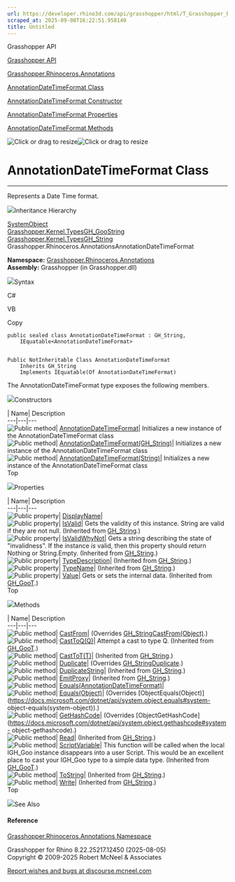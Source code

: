 ```yaml
---
url: https://developer.rhino3d.com/api/grasshopper/html/T_Grasshopper_Rhinoceros_Annotations_AnnotationDateTimeFormat.htm
scraped_at: 2025-09-08T16:22:51.958140
title: Untitled
---
```


Grasshopper API

[Grasshopper API](../html/723c01da-9986-4db2-8f53-6f3a7494df75.htm
"Grasshopper API")

[Grasshopper.Rhinoceros.Annotations](../html/N_Grasshopper_Rhinoceros_Annotations.htm
"Grasshopper.Rhinoceros.Annotations")

[AnnotationDateTimeFormat
Class](../html/T_Grasshopper_Rhinoceros_Annotations_AnnotationDateTimeFormat.htm
"AnnotationDateTimeFormat Class")

[AnnotationDateTimeFormat Constructor
](../html/Overload_Grasshopper_Rhinoceros_Annotations_AnnotationDateTimeFormat__ctor.htm
"AnnotationDateTimeFormat Constructor ")

[AnnotationDateTimeFormat
Properties](../html/Properties_T_Grasshopper_Rhinoceros_Annotations_AnnotationDateTimeFormat.htm
"AnnotationDateTimeFormat Properties")

[AnnotationDateTimeFormat
Methods](../html/Methods_T_Grasshopper_Rhinoceros_Annotations_AnnotationDateTimeFormat.htm
"AnnotationDateTimeFormat Methods")

![Click or drag to resize](../icons/TocOpen.gif)![Click or drag to
resize](../icons/TocClose.gif)

# AnnotationDateTimeFormat Class  
  
---  
  
Represents a Date Time format.

![](../icons/SectionExpanded.png)Inheritance Hierarchy

[SystemObject](https://docs.microsoft.com/dotnet/api/system.object)  
[Grasshopper.Kernel.TypesGH_Goo](T_Grasshopper_Kernel_Types_GH_Goo_1.htm)[String](https://docs.microsoft.com/dotnet/api/system.string)  
[Grasshopper.Kernel.TypesGH_String](T_Grasshopper_Kernel_Types_GH_String.htm)  
Grasshopper.Rhinoceros.AnnotationsAnnotationDateTimeFormat  

**Namespace:**
[Grasshopper.Rhinoceros.Annotations](N_Grasshopper_Rhinoceros_Annotations.htm)  
**Assembly:** Grasshopper (in Grasshopper.dll)

![](../icons/SectionExpanded.png)Syntax

C#

VB

Copy

    
    
    public sealed class AnnotationDateTimeFormat : GH_String, 
    	IEquatable<AnnotationDateTimeFormat>
    
    
    Public NotInheritable Class AnnotationDateTimeFormat
    	Inherits GH_String
    	Implements IEquatable(Of AnnotationDateTimeFormat)

The AnnotationDateTimeFormat type exposes the following members.

![](../icons/SectionExpanded.png)Constructors

| Name| Description  
---|---|---  
![Public method](../icons/pubmethod.gif)|
[AnnotationDateTimeFormat](M_Grasshopper_Rhinoceros_Annotations_AnnotationDateTimeFormat__ctor.htm)|
Initializes a new instance of the AnnotationDateTimeFormat class  
![Public method](../icons/pubmethod.gif)|
[AnnotationDateTimeFormat(GH_String)](M_Grasshopper_Rhinoceros_Annotations_AnnotationDateTimeFormat__ctor_1.htm)|
Initializes a new instance of the AnnotationDateTimeFormat class  
![Public method](../icons/pubmethod.gif)|
[AnnotationDateTimeFormat(String)](M_Grasshopper_Rhinoceros_Annotations_AnnotationDateTimeFormat__ctor_2.htm)|
Initializes a new instance of the AnnotationDateTimeFormat class  
Top

![](../icons/SectionExpanded.png)Properties

| Name| Description  
---|---|---  
![Public property](../icons/pubproperty.gif)|
[DisplayName](P_Grasshopper_Rhinoceros_Annotations_AnnotationDateTimeFormat_DisplayName.htm)|  
![Public property](../icons/pubproperty.gif)|
[IsValid](P_Grasshopper_Kernel_Types_GH_String_IsValid.htm)|  Gets the
validity of this instance. String are valid if they are not null.  (Inherited
from [GH_String](T_Grasshopper_Kernel_Types_GH_String.htm).)  
![Public property](../icons/pubproperty.gif)|
[IsValidWhyNot](P_Grasshopper_Kernel_Types_GH_String_IsValidWhyNot.htm)|  Gets
a string describing the state of "invalidness". If the instance _is_ valid,
then this property should return Nothing or String.Empty.  (Inherited from
[GH_String](T_Grasshopper_Kernel_Types_GH_String.htm).)  
![Public property](../icons/pubproperty.gif)|
[TypeDescription](P_Grasshopper_Kernel_Types_GH_String_TypeDescription.htm)|
(Inherited from [GH_String](T_Grasshopper_Kernel_Types_GH_String.htm).)  
![Public property](../icons/pubproperty.gif)|
[TypeName](P_Grasshopper_Kernel_Types_GH_String_TypeName.htm)|  (Inherited
from [GH_String](T_Grasshopper_Kernel_Types_GH_String.htm).)  
![Public property](../icons/pubproperty.gif)|
[Value](P_Grasshopper_Kernel_Types_GH_Goo_1_Value.htm)|  Gets or sets the
internal data.  (Inherited from
[GH_GooT](T_Grasshopper_Kernel_Types_GH_Goo_1.htm).)  
Top

![](../icons/SectionExpanded.png)Methods

| Name| Description  
---|---|---  
![Public method](../icons/pubmethod.gif)|
[CastFrom](M_Grasshopper_Rhinoceros_Annotations_AnnotationDateTimeFormat_CastFrom.htm)|
(Overrides
[GH_StringCastFrom(Object)](M_Grasshopper_Kernel_Types_GH_String_CastFrom.htm).)  
![Public method](../icons/pubmethod.gif)|
[CastToQ(Q)](M_Grasshopper_Kernel_Types_GH_Goo_1_CastTo__1.htm)|  Attempt a
cast to type Q.  (Inherited from
[GH_GooT](T_Grasshopper_Kernel_Types_GH_Goo_1.htm).)  
![Public method](../icons/pubmethod.gif)|
[CastToT(T)](M_Grasshopper_Kernel_Types_GH_String_CastTo__1.htm)|  (Inherited
from [GH_String](T_Grasshopper_Kernel_Types_GH_String.htm).)  
![Public method](../icons/pubmethod.gif)|
[Duplicate](M_Grasshopper_Rhinoceros_Annotations_AnnotationDateTimeFormat_Duplicate.htm)|
(Overrides
[GH_StringDuplicate](M_Grasshopper_Kernel_Types_GH_String_Duplicate.htm).)  
![Public method](../icons/pubmethod.gif)|
[DuplicateString](M_Grasshopper_Kernel_Types_GH_String_DuplicateString.htm)|
(Inherited from [GH_String](T_Grasshopper_Kernel_Types_GH_String.htm).)  
![Public method](../icons/pubmethod.gif)|
[EmitProxy](M_Grasshopper_Kernel_Types_GH_String_EmitProxy.htm)|  (Inherited
from [GH_String](T_Grasshopper_Kernel_Types_GH_String.htm).)  
![Public method](../icons/pubmethod.gif)|
[Equals(AnnotationDateTimeFormat)](M_Grasshopper_Rhinoceros_Annotations_AnnotationDateTimeFormat_Equals.htm)|  
![Public method](../icons/pubmethod.gif)|
[Equals(Object)](M_Grasshopper_Rhinoceros_Annotations_AnnotationDateTimeFormat_Equals_1.htm)|
(Overrides
[ObjectEquals(Object)](https://docs.microsoft.com/dotnet/api/system.object.equals#system-
object-equals\(system-object\)).)  
![Public method](../icons/pubmethod.gif)|
[GetHashCode](M_Grasshopper_Rhinoceros_Annotations_AnnotationDateTimeFormat_GetHashCode.htm)|
(Overrides
[ObjectGetHashCode](https://docs.microsoft.com/dotnet/api/system.object.gethashcode#system-
object-gethashcode).)  
![Public method](../icons/pubmethod.gif)|
[Read](M_Grasshopper_Kernel_Types_GH_String_Read.htm)|  (Inherited from
[GH_String](T_Grasshopper_Kernel_Types_GH_String.htm).)  
![Public method](../icons/pubmethod.gif)|
[ScriptVariable](M_Grasshopper_Kernel_Types_GH_Goo_1_ScriptVariable.htm)|
This function will be called when the local IGH_Goo instance disappears into a
user Script. This would be an excellent place to cast your IGH_Goo type to a
simple data type.  (Inherited from
[GH_GooT](T_Grasshopper_Kernel_Types_GH_Goo_1.htm).)  
![Public method](../icons/pubmethod.gif)|
[ToString](M_Grasshopper_Kernel_Types_GH_String_ToString.htm)|  (Inherited
from [GH_String](T_Grasshopper_Kernel_Types_GH_String.htm).)  
![Public method](../icons/pubmethod.gif)|
[Write](M_Grasshopper_Kernel_Types_GH_String_Write.htm)|  (Inherited from
[GH_String](T_Grasshopper_Kernel_Types_GH_String.htm).)  
Top

![](../icons/SectionExpanded.png)See Also

#### Reference

[Grasshopper.Rhinoceros.Annotations
Namespace](N_Grasshopper_Rhinoceros_Annotations.htm)

Grasshopper for Rhino 8.22.25217.12450 (2025-08-05)  
Copyright © 2009-2025 Robert McNeel & Associates

[Report wishes and bugs at
discourse.mcneel.com](https://discourse.mcneel.com/c/grasshopper)

